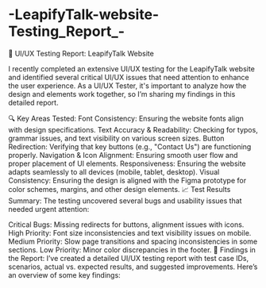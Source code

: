 # -LeapifyTalk-website-Testing_Report_-

🚀 UI/UX Testing Report: LeapifyTalk Website

I recently completed an extensive UI/UX testing for the LeapifyTalk website and identified several critical UI/UX issues that need attention to enhance the user experience. As a UI/UX Tester, it's important to analyze how the design and elements work together, so I’m sharing my findings in this detailed report.

🔍 Key Areas Tested:
Font Consistency: Ensuring the website fonts align with design specifications.
Text Accuracy & Readability: Checking for typos, grammar issues, and text visibility on various screen sizes.
Button Redirection: Verifying that key buttons (e.g., "Contact Us") are functioning properly.
Navigation & Icon Alignment: Ensuring smooth user flow and proper placement of UI elements.
Responsiveness: Ensuring the website adapts seamlessly to all devices (mobile, tablet, desktop).
Visual Consistency: Ensuring the design is aligned with the Figma prototype for color schemes, margins, and other design elements.
📈 Test Results Summary:
The testing uncovered several bugs and usability issues that needed urgent attention:

Critical Bugs: Missing redirects for buttons, alignment issues with icons.
High Priority: Font size inconsistencies and text visibility issues on mobile.
Medium Priority: Slow page transitions and spacing inconsistencies in some sections.
Low Priority: Minor color discrepancies in the footer.
📑 Findings in the Report:
I’ve created a detailed UI/UX testing report with test case IDs, scenarios, actual vs. expected results, and suggested improvements. Here’s an overview of some key findings:
